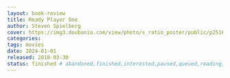 ```yaml
---
layout: book-review
title: Ready Player One
author: Steven Spielberg
cover: https://img3.doubanio.com/view/photo/s_ratio_poster/public/p2516578307.webp
categories:
tags: movies
date: 2024-01-01
released: 2018-03-30
status: finished # abandoned,finished,interested,paused,queued,reading,reread
---
```

